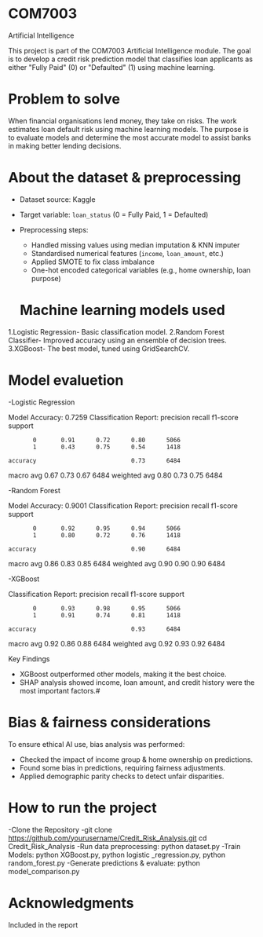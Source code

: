# COM7003
Artificial Intelligence

This project is part of the COM7003 Artificial Intelligence module. 
The goal is to develop a credit risk prediction model that classifies loan applicants as either 
"Fully Paid" (0) or "Defaulted" (1) using machine learning.

# Problem to solve

When financial organisations lend money, they take on risks.  The work estimates loan default risk using machine learning models.  The purpose is to evaluate models and determine the most accurate model to assist banks in making better lending decisions.

# About the dataset & preprocessing

- Dataset source: Kaggle
- Target variable: `loan_status` (0 = Fully Paid, 1 = Defaulted)
- Preprocessing steps:
  - Handled missing values using median imputation & KNN imputer
  - Standardised numerical features (`income`, `loan_amount`, etc.)
  - Applied SMOTE to fix class imbalance
  - One-hot encoded categorical variables (e.g., home ownership, loan purpose)

  # Machine learning models used

1.Logistic Regression- Basic classification model.
2.Random Forest Classifier- Improved accuracy using an ensemble of decision trees.
3.XGBoost- The best model, tuned using GridSearchCV.

# Model evaluetion

-Logistic Regression

Model Accuracy: 0.7259
Classification Report:
               precision    recall  f1-score   support

           0       0.91      0.72      0.80      5066
           1       0.43      0.75      0.54      1418

    accuracy                           0.73      6484
   macro avg       0.67      0.73      0.67      6484
weighted avg       0.80      0.73      0.75      6484

-Random Forest

Model Accuracy: 0.9001
Classification Report:
               precision    recall  f1-score   support

           0       0.92      0.95      0.94      5066
           1       0.80      0.72      0.76      1418

    accuracy                           0.90      6484
   macro avg       0.86      0.83      0.85      6484
weighted avg       0.90      0.90      0.90      6484

-XGBoost

Classification Report:
               precision    recall  f1-score   support

           0       0.93      0.98      0.95      5066
           1       0.91      0.74      0.81      1418

    accuracy                           0.93      6484
   macro avg       0.92      0.86      0.88      6484
weighted avg       0.92      0.93      0.92      6484

Key Findings
- XGBoost outperformed other models, making it the best choice.
- SHAP analysis showed income, loan amount, and credit history were the most important factors.#

# Bias & fairness considerations

To ensure ethical AI use, bias analysis was performed:
- Checked the impact of income group & home ownership on predictions.
- Found some bias in predictions, requiring fairness adjustments.
- Applied demographic parity checks to detect unfair disparities.

# How to run the project

-Clone the Repository
-git clone https://github.com/yourusername/Credit_Risk_Analysis.git
cd Credit_Risk_Analysis
-Run data preprocessing: python dataset.py
-Train Models: python XGBoost.py, python logistic _regression.py, python random_forest.py
-Generate predictions & evaluate: python model_comparison.py

# Acknowledgments

Included in the report




